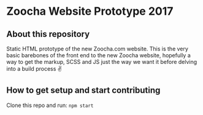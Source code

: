 # Zoocha Website Prototype 2017

## About this repository

Static HTML prototype of the new Zoocha.com website.
This is the very basic barebones of the front end to the new Zoocha website, hopefully a way to get the markup, SCSS and JS just the way we want it before delving into a build process ✌

## How to get setup and start contributing

Clone this repo and run: `npm start`
